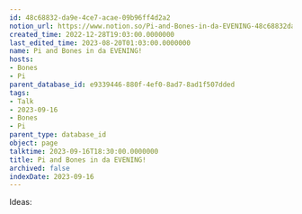 ```yaml
---
id: 48c68832-da9e-4ce7-acae-09b96ff4d2a2
notion_url: https://www.notion.so/Pi-and-Bones-in-da-EVENING-48c68832da9e4ce7acae09b96ff4d2a2
created_time: 2022-12-28T19:03:00.0000000
last_edited_time: 2023-08-20T01:03:00.0000000
name: Pi and Bones in da EVENING!
hosts:
- Bones
- Pi
parent_database_id: e9339446-880f-4ef0-8ad7-8ad1f507dded
tags:
- Talk
- 2023-09-16
- Bones
- Pi
parent_type: database_id
object: page
talktime: 2023-09-16T18:30:00.0000000
title: Pi and Bones in da EVENING!
archived: false
indexDate: 2023-09-16
---
```


Ideas:
























